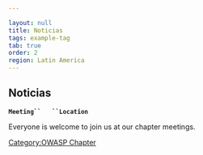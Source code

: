```yaml
---

layout: null
title: Noticias
tags: example-tag
tab: true
order: 2
region: Latin America
---
```



## Noticias

**`Meeting``   ``Location`**

Everyone is welcome to join us at our chapter meetings.

[Category:OWASP Chapter](Category:OWASP_Chapter "wikilink")

